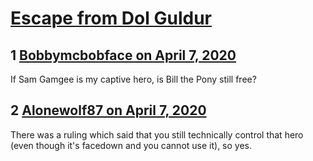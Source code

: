 # [Escape from Dol Guldur](https://community.fantasyflightgames.com/topic/307514-escape-from-dol-guldur/)

## 1 [Bobbymcbobface on April 7, 2020](https://community.fantasyflightgames.com/topic/307514-escape-from-dol-guldur/?do=findComment&comment=3924763)

If Sam Gamgee is my captive hero, is Bill the Pony still free?

## 2 [Alonewolf87 on April 7, 2020](https://community.fantasyflightgames.com/topic/307514-escape-from-dol-guldur/?do=findComment&comment=3924813)

There was a ruling which said that you still technically control that hero (even though it's facedown and you cannot use it), so yes.

